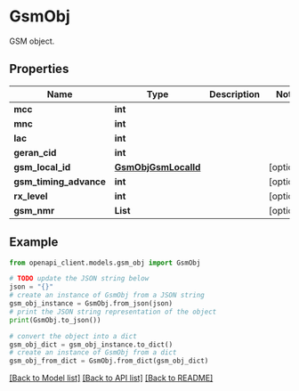 # GsmObj

GSM object.

## Properties

Name | Type | Description | Notes
------------ | ------------- | ------------- | -------------
**mcc** | **int** |  | 
**mnc** | **int** |  | 
**lac** | **int** |  | 
**geran_cid** | **int** |  | 
**gsm_local_id** | [**GsmObjGsmLocalId**](GsmObjGsmLocalId.md) |  | [optional] 
**gsm_timing_advance** | **int** |  | [optional] 
**rx_level** | **int** |  | [optional] 
**gsm_nmr** | **List** |  | [optional] 

## Example

```python
from openapi_client.models.gsm_obj import GsmObj

# TODO update the JSON string below
json = "{}"
# create an instance of GsmObj from a JSON string
gsm_obj_instance = GsmObj.from_json(json)
# print the JSON string representation of the object
print(GsmObj.to_json())

# convert the object into a dict
gsm_obj_dict = gsm_obj_instance.to_dict()
# create an instance of GsmObj from a dict
gsm_obj_from_dict = GsmObj.from_dict(gsm_obj_dict)
```
[[Back to Model list]](../README.md#documentation-for-models) [[Back to API list]](../README.md#documentation-for-api-endpoints) [[Back to README]](../README.md)


